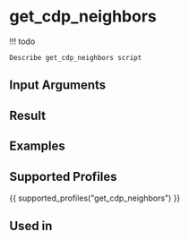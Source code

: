 

# get_cdp_neighbors

<!-- prettier-ignore -->
!!! todo

    Describe get_cdp_neighbors script

## Input Arguments

## Result

## Examples

## Supported Profiles

{{ supported_profiles("get_cdp_neighbors") }}

## Used in
